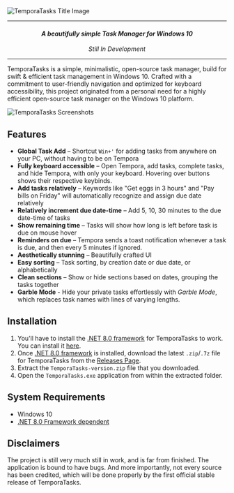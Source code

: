 <img alt="TemporaTasks Title Image" src="https://github.com/arcenter/temporatasks/assets/101260108/5cb82b3a-1818-415e-9ccf-bf455ec5ceb0">

---

<h4 align="center"><i>A beautifully simple Task Manager for Windows 10</i></h4>
<p align="center"><i>Still In Development</i></p>

---

TemporaTasks is a simple, minimalistic, open-source task manager, build for swift & efficient task management in Windows 10. Crafted with a commitment to user-friendly navigation and optimized for keyboard accessibility, this project originated from a personal need for a highly efficient open-source task manager on the Windows 10 platform.

<img alt="TemporaTasks Screenshots" src="https://github.com/arcenter/temporatasks/assets/101260108/eed679de-df41-4463-8563-934673182a2b">

## Features

- **Global Task Add** – Shortcut `Win+'` for adding tasks from anywhere on your PC, without having to be on Tempora
- **Fully keyboard accessible** – Open Tempora, add tasks, complete tasks, and hide Tempora, with only your keyboard. Hovering over buttons shows their respective keybinds.
- **Add tasks relatively** – Keywords like "Get eggs in 3 hours" and "Pay bills on Friday" will automatically recognize and assign due date relatively
- **Relatively increment due date-time** – Add 5, 10, 30 minutes to the due date-time of tasks
- **Show remaining time**  – Tasks will show how long is left before task is due on mouse hover
- **Reminders on due** – Tempora sends a toast notification whenever a task is due, and then every 5 minutes if ignored.
- **Aesthetically stunning** – Beautifully crafted UI
- **Easy sorting** – Task sorting, by creation date or due date, or alphabetically
- **Clean sections** – Show or hide sections based on dates, grouping the tasks together
- **Garble Mode** - Hide your private tasks effortlessly with _Garble Mode_, which replaces task names with lines of varying lengths.

## Installation

1. You'll have to install the [.NET 8.0 framework](https://dotnet.microsoft.com/en-us/download/dotnet/8.0) for TemporaTasks to work. You can install it [here](https://dotnet.microsoft.com/en-us/download/dotnet/8.0).
2. Once [.NET 8.0 framework](https://dotnet.microsoft.com/en-us/download/dotnet/8.0) is installed, download the latest `.zip`/`.7z` file for TemporaTasks from the [Releases Page](https://github.com/arcenter/temporatasks/releases/).
3. Extract the `TemporaTasks-version.zip` file that you downloaded.
4. Open the `TemporaTasks.exe` application from within the extracted folder.

## System Requirements

- Windows 10
- [.NET 8.0 Framework dependent](https://dotnet.microsoft.com/en-us/download/dotnet/8.0)

## Disclaimers

The project is still very much still in work, and is far from finished. The application is bound to have bugs. And more importantly, not every source has been credited, which will be done properly by the first official stable release of TemporaTasks.
